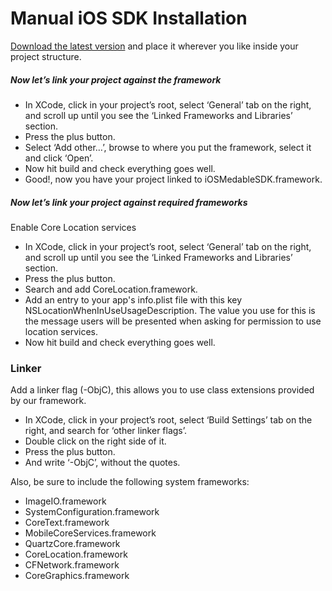 Manual iOS SDK Installation
====

[Download the latest version](https://github.com/Medable/iOS-SDK/tree/master/iOSMedableSDK/Medable.framework) and place it wherever you like inside your project structure.

##### Now let’s link your project against the framework

+ In XCode, click in your project’s root, select ‘General’ tab on the right, and scroll up until you see the ‘Linked Frameworks and Libraries’ section.
+ Press the plus button.
+ Select ‘Add other…’, browse to where you put the framework, select it and click ‘Open’.
+ Now hit build and check everything goes well. 
+ Good!, now you have your project linked to iOSMedableSDK.framework.

##### Now let’s link your project against required frameworks

Enable Core Location services

+ In XCode, click in your project’s root, select ‘General’ tab on the right, and scroll up until you see the ‘Linked Frameworks and Libraries’ section.
+ Press the plus button.
+ Search and add CoreLocation.framework.
+ Add an entry to your app's info.plist file with this key NSLocationWhenInUseUsageDescription. The value you use for this is the message users will be presented when asking for permission to use location services.
+ Now hit build and check everything goes well.

### Linker

Add a linker flag (-ObjC), this allows you to use class extensions provided by our framework.

+ In XCode, click in your project’s root, select ‘Build Settings’ tab on the right, and search for ‘other linker flags’.
+ Double click on the right side of it.
+ Press the plus button.
+ And write ‘-ObjC’, without the quotes.

Also, be sure to include the following system frameworks:

+ ImageIO.framework
+ SystemConfiguration.framework
+ CoreText.framework
+ MobileCoreServices.framework
+ QuartzCore.framework
+ CoreLocation.framework
+ CFNetwork.framework
+ CoreGraphics.framework
